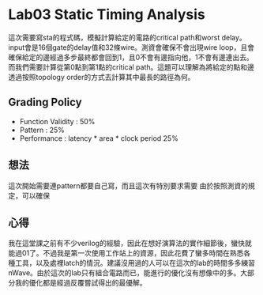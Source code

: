 # Lab03 Static Timing Analysis

這次需要寫sta的程式碼，模擬計算給定的電路的critical path和worst delay。input會是16個gate的delay值和32條wire。測資會確保不會出現wire loop，且會確保給定的邊經過多步最終都會回到1，且0不會有邊指向他，1不會有邊連出去。而我們需要計算從第0點到第1點的critical path。這題可以理解為將給定的點和邊透過按照topology order的方式去計算其中最長的路徑為何。

## Grading Policy
- Function Validity : 50%
- Pattern : 25%
- Performance : latency \* area \* clock period 25%

## 想法

這次開始需要連pattern都要自己寫，而且這次有特別要求需要
由於按照測資的規定，可以確保

## 心得

我在這堂課之前有不少verilog的經驗，因此在想好演算法的實作細節後，蠻快就能過01了。不過我是第一次使用工作站上的資源，因此花費了蠻多時間在熟悉各種工具，以及處裡latch的情況。建議沒用過的人可以在這次的lab的時間多多練習nWave。由於這次的lab只有組合電路而已，能進行的優化沒有想像中的多。大部分我的優化都是經過反覆嘗試得出的最優解。